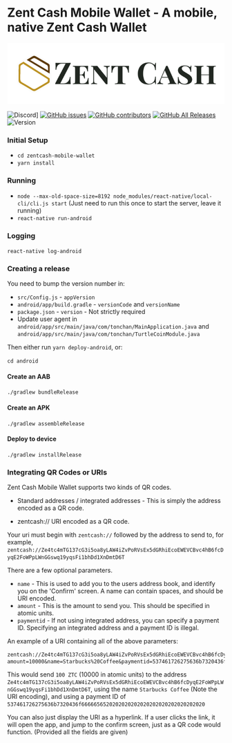 # Zent Cash Mobile Wallet - A mobile, native Zent Cash Wallet

![Zent Cash](https://github.com/ZentCashFoundation/brand/blob/master/logo/wordmark/zentcash_wordmark_color.png "Zent Cash")

![Discord](https://img.shields.io/discord/527428494154792960?label=Discord%20-%20Zent%20Cash%20[ZTC])] 
[![GitHub issues](https://img.shields.io/github/issues/ZentCashFoundation/zentcash-mobile-wallet?label=Issues)](https://github.com/ZentCashFoundation/zentcash-mobile-wallet/issues)
[![GitHub contributors](https://img.shields.io/github/contributors-anon/ZentCashFoundation/zentcash-mobile-wallet?label=Contributors)](https://github.com/ZentCashFoundation/zentcash-mobile-wallet/graphs/contributors) 
[![GitHub All Releases](https://img.shields.io/github/downloads/ZentCashFoundation/zentcash-mobile-wallet/total?label=Downloads)](https://github.com/ZentCashFoundation/zentcash-mobile-wallet/releases) 
![Version](https://img.shields.io/github/v/release/ZentCashFoundation/zentcash-mobile-wallet)

### Initial Setup

* `cd zentcash-mobile-wallet`
* `yarn install`

### Running

* `node --max-old-space-size=8192 node_modules/react-native/local-cli/cli.js start` (Just need to run this once to start the server, leave it running)
* `react-native run-android`

### Logging

`react-native log-android`

### Creating a release

You need to bump the version number in:

* `src/Config.js` - `appVersion`
* `android/app/build.gradle` - `versionCode` and `versionName`
* `package.json` - `version` - Not strictly required
* Update user agent in `android/app/src/main/java/com/tonchan/MainApplication.java` and `android/app/src/main/java/com/tonchan/TurtleCoinModule.java`

Then either run `yarn deploy-android`, or:

`cd android`

#### Create an AAB
`./gradlew bundleRelease`

#### Create an APK
`./gradlew assembleRelease`

#### Deploy to device
`./gradlew installRelease`

### Integrating QR Codes or URIs

Zent Cash Mobile Wallet supports two kinds of QR codes.

* Standard addresses / integrated addresses - This is simply the address encoded as a QR code.

* zentcash:// URI encoded as a QR code.

Your uri must begin with `zentcash://` followed by the address to send to, for example, `zentcash://Ze4tc4mTG137cG3i5oa8yLAW4iZvPoRVsEx5dGRhiEcoEWEVCBvc4hB6fcDyqE2FoWPpLWnGGswq19yqsFi1bhDd1XnDmtD6T`

There are a few optional parameters.

* `name` - This is used to add you to the users address book, and identify you on the 'Confirm' screen. A name can contain spaces, and should be URI encoded.
* `amount` - This is the amount to send you. This should be specified in atomic units.
* `paymentid` - If not using integrated address, you can specify a payment ID. Specifying an integrated address and a payment ID is illegal.

An example of a URI containing all of the above parameters:

```
zentcash://Ze4tc4mTG137cG3i5oa8yLAW4iZvPoRVsEx5dGRhiEcoEWEVCBvc4hB6fcDyqE2FoWPpLWnGGswq19yqsFi1bhDd1XnDmtD6T?amount=10000&name=Starbucks%20Coffee&paymentid=537461726275636b7320436f6666656520202020202020202020202020202020
```

This would send `100 ZTC` (10000 in atomic units) to the address `Ze4tc4mTG137cG3i5oa8yLAW4iZvPoRVsEx5dGRhiEcoEWEVCBvc4hB6fcDyqE2FoWPpLWnGGswq19yqsFi1bhDd1XnDmtD6T`, using the name `Starbucks Coffee` (Note the URI encoding), and using a payment ID of `537461726275636b7320436f6666656520202020202020202020202020202020`

You can also just display the URI as a hyperlink. If a user clicks the link, it will open the app, and jump to the confirm screen, just as a QR code would function. (Provided all the fields are given)
